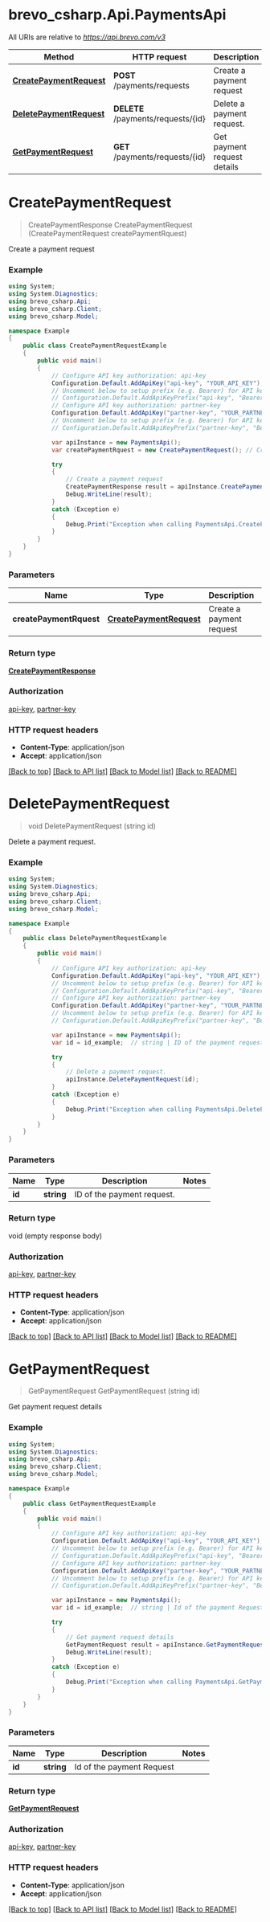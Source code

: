 # brevo_csharp.Api.PaymentsApi

All URIs are relative to *https://api.brevo.com/v3*

Method | HTTP request | Description
------------- | ------------- | -------------
[**CreatePaymentRequest**](PaymentsApi.md#createpaymentrequest) | **POST** /payments/requests | Create a payment request
[**DeletePaymentRequest**](PaymentsApi.md#deletepaymentrequest) | **DELETE** /payments/requests/{id} | Delete a payment request.
[**GetPaymentRequest**](PaymentsApi.md#getpaymentrequest) | **GET** /payments/requests/{id} | Get payment request details


<a name="createpaymentrequest"></a>
# **CreatePaymentRequest**
> CreatePaymentResponse CreatePaymentRequest (CreatePaymentRequest createPaymentRquest)

Create a payment request

### Example
```csharp
using System;
using System.Diagnostics;
using brevo_csharp.Api;
using brevo_csharp.Client;
using brevo_csharp.Model;

namespace Example
{
    public class CreatePaymentRequestExample
    {
        public void main()
        {
            // Configure API key authorization: api-key
            Configuration.Default.AddApiKey("api-key", "YOUR_API_KEY");
            // Uncomment below to setup prefix (e.g. Bearer) for API key, if needed
            // Configuration.Default.AddApiKeyPrefix("api-key", "Bearer");
            // Configure API key authorization: partner-key
            Configuration.Default.AddApiKey("partner-key", "YOUR_PARTNER_KEY");
            // Uncomment below to setup prefix (e.g. Bearer) for API key, if needed
            // Configuration.Default.AddApiKeyPrefix("partner-key", "Bearer");

            var apiInstance = new PaymentsApi();
            var createPaymentRquest = new CreatePaymentRequest(); // CreatePaymentRequest | Create a payment request 

            try
            {
                // Create a payment request
                CreatePaymentResponse result = apiInstance.CreatePaymentRequest(createPaymentRquest);
                Debug.WriteLine(result);
            }
            catch (Exception e)
            {
                Debug.Print("Exception when calling PaymentsApi.CreatePaymentRequest: " + e.Message );
            }
        }
    }
}
```

### Parameters

Name | Type | Description  | Notes
------------- | ------------- | ------------- | -------------
 **createPaymentRquest** | [**CreatePaymentRequest**](CreatePaymentRequest.md)| Create a payment request  | 

### Return type

[**CreatePaymentResponse**](CreatePaymentResponse.md)

### Authorization

[api-key](../README.md#api-key), [partner-key](../README.md#partner-key)

### HTTP request headers

 - **Content-Type**: application/json
 - **Accept**: application/json

[[Back to top]](#) [[Back to API list]](../README.md#documentation-for-api-endpoints) [[Back to Model list]](../README.md#documentation-for-models) [[Back to README]](../README.md)

<a name="deletepaymentrequest"></a>
# **DeletePaymentRequest**
> void DeletePaymentRequest (string id)

Delete a payment request.

### Example
```csharp
using System;
using System.Diagnostics;
using brevo_csharp.Api;
using brevo_csharp.Client;
using brevo_csharp.Model;

namespace Example
{
    public class DeletePaymentRequestExample
    {
        public void main()
        {
            // Configure API key authorization: api-key
            Configuration.Default.AddApiKey("api-key", "YOUR_API_KEY");
            // Uncomment below to setup prefix (e.g. Bearer) for API key, if needed
            // Configuration.Default.AddApiKeyPrefix("api-key", "Bearer");
            // Configure API key authorization: partner-key
            Configuration.Default.AddApiKey("partner-key", "YOUR_PARTNER_KEY");
            // Uncomment below to setup prefix (e.g. Bearer) for API key, if needed
            // Configuration.Default.AddApiKeyPrefix("partner-key", "Bearer");

            var apiInstance = new PaymentsApi();
            var id = id_example;  // string | ID of the payment request.

            try
            {
                // Delete a payment request.
                apiInstance.DeletePaymentRequest(id);
            }
            catch (Exception e)
            {
                Debug.Print("Exception when calling PaymentsApi.DeletePaymentRequest: " + e.Message );
            }
        }
    }
}
```

### Parameters

Name | Type | Description  | Notes
------------- | ------------- | ------------- | -------------
 **id** | **string**| ID of the payment request. | 

### Return type

void (empty response body)

### Authorization

[api-key](../README.md#api-key), [partner-key](../README.md#partner-key)

### HTTP request headers

 - **Content-Type**: application/json
 - **Accept**: application/json

[[Back to top]](#) [[Back to API list]](../README.md#documentation-for-api-endpoints) [[Back to Model list]](../README.md#documentation-for-models) [[Back to README]](../README.md)

<a name="getpaymentrequest"></a>
# **GetPaymentRequest**
> GetPaymentRequest GetPaymentRequest (string id)

Get payment request details

### Example
```csharp
using System;
using System.Diagnostics;
using brevo_csharp.Api;
using brevo_csharp.Client;
using brevo_csharp.Model;

namespace Example
{
    public class GetPaymentRequestExample
    {
        public void main()
        {
            // Configure API key authorization: api-key
            Configuration.Default.AddApiKey("api-key", "YOUR_API_KEY");
            // Uncomment below to setup prefix (e.g. Bearer) for API key, if needed
            // Configuration.Default.AddApiKeyPrefix("api-key", "Bearer");
            // Configure API key authorization: partner-key
            Configuration.Default.AddApiKey("partner-key", "YOUR_PARTNER_KEY");
            // Uncomment below to setup prefix (e.g. Bearer) for API key, if needed
            // Configuration.Default.AddApiKeyPrefix("partner-key", "Bearer");

            var apiInstance = new PaymentsApi();
            var id = id_example;  // string | Id of the payment Request

            try
            {
                // Get payment request details
                GetPaymentRequest result = apiInstance.GetPaymentRequest(id);
                Debug.WriteLine(result);
            }
            catch (Exception e)
            {
                Debug.Print("Exception when calling PaymentsApi.GetPaymentRequest: " + e.Message );
            }
        }
    }
}
```

### Parameters

Name | Type | Description  | Notes
------------- | ------------- | ------------- | -------------
 **id** | **string**| Id of the payment Request | 

### Return type

[**GetPaymentRequest**](GetPaymentRequest.md)

### Authorization

[api-key](../README.md#api-key), [partner-key](../README.md#partner-key)

### HTTP request headers

 - **Content-Type**: application/json
 - **Accept**: application/json

[[Back to top]](#) [[Back to API list]](../README.md#documentation-for-api-endpoints) [[Back to Model list]](../README.md#documentation-for-models) [[Back to README]](../README.md)

